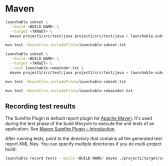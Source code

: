 # Maven

```bash
launchable subset \
  --build <BUILD NAME> \
  --target <TARGET> \
  maven project1/src/test/java project2/src/test/java > launchable-subset.txt
```

```bash
mvn test -Dsurefire.includeFiles=launchable-subset.txt
```

```bash
launchable subset \
  --build <BUILD NAME> \
  --target <TARGET> \
  --rest launchable-remainder.txt \
  maven project1/src/test/java project2/src/test/java > launchable-subset.txt
```

```bash
mvn test -Dsurefire.includeFiles=launchable-subset.txt

mvn test -Dsurefire.includeFiles=launchable-remainder.txt
```

## Recording test results

The Surefire Plugin is default report plugin for [Apache Maven](https://maven.apache.org/). It's used during the test phase of the build lifecycle to execute the unit tests of an application. See [Maven Surefire Plugin – Introduction](https://maven.apache.org/surefire/maven-surefire-plugin/).

After running tests, point to the directory that contains all the generated test report XML files. You can specify multiple directories if you do multi-project build:

```bash
launchable record tests --build <BUILD NAME> maven ./project1/target/surefire-reports/ ./project2/target/surefire-reports/
```